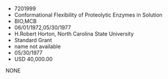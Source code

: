 * 7201999
* Conformational Flexibility of Proteolytic Enzymes in        Solution
* BIO,MCB
* 06/01/1972,05/30/1977
* H.Robert Horton, North Carolina State University
* Standard Grant
*   name not available
* 05/30/1977
* USD 40,000.00

NONE
